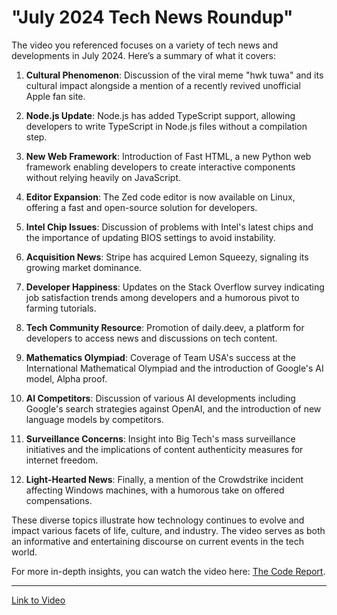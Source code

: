 # "July 2024 Tech News Roundup"

The video you referenced focuses on a variety of tech news and developments in July 2024. Here’s a summary of what it covers:

1. **Cultural Phenomenon**: Discussion of the viral meme "hwk tuwa" and its cultural impact alongside a mention of a recently revived unofficial Apple fan site.

2. **Node.js Update**: Node.js has added TypeScript support, allowing developers to write TypeScript in Node.js files without a compilation step.

3. **New Web Framework**: Introduction of Fast HTML, a new Python web framework enabling developers to create interactive components without relying heavily on JavaScript.

4. **Editor Expansion**: The Zed code editor is now available on Linux, offering a fast and open-source solution for developers.

5. **Intel Chip Issues**: Discussion of problems with Intel's latest chips and the importance of updating BIOS settings to avoid instability.

6. **Acquisition News**: Stripe has acquired Lemon Squeezy, signaling its growing market dominance.

7. **Developer Happiness**: Updates on the Stack Overflow survey indicating job satisfaction trends among developers and a humorous pivot to farming tutorials.

8. **Tech Community Resource**: Promotion of daily.deev, a platform for developers to access news and discussions on tech content.

9. **Mathematics Olympiad**: Coverage of Team USA's success at the International Mathematical Olympiad and the introduction of Google's AI model, Alpha proof.

10. **AI Competitors**: Discussion of various AI developments including Google's search strategies against OpenAI, and the introduction of new language models by competitors.

11. **Surveillance Concerns**: Insight into Big Tech's mass surveillance initiatives and the implications of content authenticity measures for internet freedom.

12. **Light-Hearted News**: Finally, a mention of the Crowdstrike incident affecting Windows machines, with a humorous take on offered compensations.

These diverse topics illustrate how technology continues to evolve and impact various facets of life, culture, and industry. The video serves as both an informative and entertaining discourse on current events in the tech world. 

For more in-depth insights, you can watch the video here: [The Code Report](https://youtu.be/l0e9i8zXcIs?si=9M0BBmYEWfIQ9Pb5).

---

[Link to Video](https://youtu.be/l0e9i8zXcIs?si=9M0BBmYEWfIQ9Pb5)